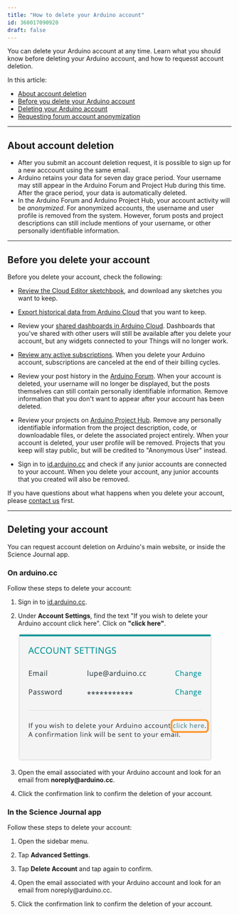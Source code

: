 ```yaml
---
title: "How to delete your Arduino account"
id: 360017090920
draft: false
---
```


You can delete your Arduino account at any time. Learn what you should know before deleting your Arduino account, and how to requesst account deletion.

In this article:

* [About account deletion](#about-account-deletion)
* [Before you delete your Arduino account](#before-you-delete-your-account)
* [Deleting your Arduino account](#delete-account)
* [Requesting forum account anonymization](#forum-account-anonymization)

---

<a id="about-account-deletion"></a>

## About account deletion

* After you submit an account deletion request, it is possible to sign up for a new acccount using the same email.
* Arduino retains your data for seven day grace period. Your username may still appear in the Arduino Forum and Project Hub during this time. After the grace period, your data is automatically deleted.
* In the Arduino Forum and Arduino Project Hub, your account activity will be _anonymized_. For anonymized accounts, the username and user profile is removed from the system. However, forum posts and project descriptions can still include mentions of your username, or other personally identifiable information.

---

<a id="before-you-delete-your-account"></a>

## Before you delete your account

Before you delete your account, check the following:

* [Review the Cloud Editor sketchbook](https://docs.arduino.cc/software/web-editor/arduino-web-editor-secondary-features#the-sketchbook-tab), and download any sketches you want to keep.

* [Export historical data from Arduino Cloud](https://support.arduino.cc/hc/en-us/articles/8825464267420) that you want to keep.

* Review your [shared dashboards in Arduino Cloud](https://docs.arduino.cc/arduino-cloud/features/sharing-dashboards). Dashboards that you've shared with other users will still be available after you delete your account, but any widgets connected to your Things will no longer work.

* [Review any active subscriptions](https://support.arduino.cc/hc/en-us/articles/4401881299090-Review-change-or-cancel-an-Arduino-Cloud-plan). When you delete your Arduino account, subscriptions are canceled at the end of their billing cycles.

* Review your post history in the [Arduino Forum](https://forum.arduino.cc/). When your account is deleted, your username will no longer be displayed, but the posts themselves can still contain personally identifiable information. Remove information that you don't want to appear after your account has been deleted.

* Review your projects on [Arduino Project Hub](https://projecthub.arduino.cc/). Remove any personally identifiable information from the project description, code, or downloadable files, or delete the associated project entirely. When your account is deleted, your user profile will be removed. Projects that you keep will stay public, but will be credited to "Anonymous User" instead.

* Sign in to [id.arduino.cc](https://id.arduino.cc/) and check if any junior accounts are connected to your account. When you delete your account, any junior accounts that you created will also be removed.

If you have questions about what happens when you delete your account, please [contact us](https://www.arduino.cc/en/contact-us/) first.

---

<a id="delete-account"></a>

## Deleting your account

You can request account deletion on Arduino's main website, or inside the Science Journal app.

### On arduino<!-- nolink-->.cc

Follow these steps to delete your account:

1. Sign in to <a class="link-external" href="https://id.arduino.cc/">id.arduino.cc</a>.

2. Under **Account Settings**, find the text "If you wish to delete your Arduino account click here". Click on **"click here"**.

   ![The "click here" link in Account Settings.](img/delete-your-arduino.account.png)

3. Open the email associated with your Arduino account and look for an email from **noreply<!-- nolink-->@arduino.cc**.

4. Click the confirmation link to confirm the deletion of your account.

### In the Science Journal app

Follow these steps to delete your account:

1. Open the sidebar menu.

2. Tap **Advanced Settings**.

3. Tap **Delete Account** and tap again to confirm.

4. Open the email associated with your Arduino account and look for an email from noreply<!-- nolink-->@arduino.cc.

5. Click the confirmation link to confirm the deletion of your account.

